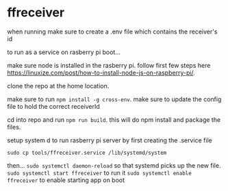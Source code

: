 # ffreceiver

when running make sure to create a .env file which contains the receiver's id


to run as a service on rasberry pi boot...


make sure node is installed in the rasberry pi. follow first few steps here
https://linuxize.com/post/how-to-install-node-js-on-raspberry-pi/.


clone the repo at the home location. 

make sure to run `npm install -g cross-env`. make sure to update the config file to hold the correct receiverId


cd into repo and run `npm run build`. this will do npm install and package
the files.

setup system d to run rasberry pi server by first creating the .service file

`sudo cp tools/ffreceiver.service /lib/systemd/system`

then...
`sudo systemctl daemon-reload` so that systemd picks up the new file.
`sudo systemctl start ffreceiver` to run it
`sudo systemctl enable ffreceiver` to enable starting app on boot


